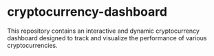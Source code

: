 # cryptocurrency-dashboard
This repository contains an interactive and dynamic cryptocurrency dashboard designed to track and visualize the performance of various cryptocurrencies.
